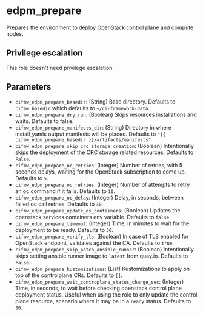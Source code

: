 # edpm_prepare
Prepares the environment to deploy OpenStack control plane and compute nodes.

## Privilege escalation
This role doesn't need privilege escalation.

## Parameters
* `cifmw_edpm_prepare_basedir`: (String) Base directory. Defaults to `cifmw_basedir` which defaults to `~/ci-framework-data`.
* `cifmw_edpm_prepare_dry_run`: (Boolean) Skips resources installations and waits. Defaults to false.
* `cifmw_edpm_prepare_manifests_dir`: (String) Directory in where install_yamls output manifests will be placed. Defaults to `"{{ cifmw_edpm_prepare_basedir }}/artifacts/manifests"`
* `cifmw_edpm_prepare_skip_crc_storage_creation`: (Boolean) Intentionally skips the deployment of the CRC storage related resources. Defaults to `False`.
* `cifmw_edpm_prepare_oc_retries`: (Integer) Number of retries, with 5 seconds delays, waiting for the OpenStack subscription to come up. Defaults to `5`.
* `cifmw_edpm_prepare_oc_retries`: (Integer) Number of attempts to retry an oc command if it fails. Defaults to `10`.
* `cifmw_edpm_prepare_oc_delay`: (Integer) Delay, in seconds, between failed oc call retries. Defaults to `30`.
* `cifmw_edpm_prepare_update_os_containers`: (Boolean) Updates the openstack services containers env variable. Defaults to `false`.
* `cifmw_edpm_prepare_timeout`: (Integer) Time, in minutes to wait for the deployment to be ready. Defaults to `30`.
* `cifmw_edpm_prepare_verify_tls`: (Boolean) In case of TLS enabled for OpenStack endpoint, validates against the CA. Defaults to `true`.
* `cifmw_edpm_prepare_skip_patch_ansible_runner`: (Boolean) Intentionally skips setting ansible runner image to `latest` from quay.io. Defaults to `False`.
* `cifmw_edpm_prepare_kustomizations`: (List) Kustomizations to apply on top of the controlplane CRs. Defaults to `[]`.
* `cifmw_edpm_prepare_wait_controplane_status_change_sec`: (Integer) Time, in seconds, to wait before checking
openstack control plane deployment status. Useful when using the role to only update the control plane resource, scenario where it may be in a `ready` status. Defaults to `30`.

